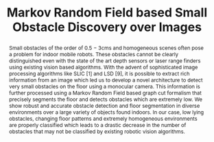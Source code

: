 ---
layout: project-page-new
title: "Markov Random Field based Small Obstacle Discovery over Images"
authors:
  - name: Suryansh Kumar∗
    sup: #
  - name: M Siva Karthik∗
    sup: #
  - name: K. Madhava Krishna
    sup: #
affiliations:
  - name: IIIT Hyderabad, India
    link: https://robotics.iiit.ac.in
    sup: #
permalink: publications/2014/Kumar_Markov-Random
abstract: "Small obstacles of the order of 0.5 − 3cms and homogeneous scenes often pose a problem for indoor mobile robots. These obstacles cannot be clearly distinguished even with the state of the art depth sensors or laser range finders using existing vision based algorithms. With the advent of
sophisticated image processing algorithms like SLIC [1] and LSD [9], it is possible to extract rich information from an image which led us to develop a novel architecture to detect very small obstacles on the floor using a monocular camera. This information is further processed using a Markov Random Field based graph cut formalism that precisely segments the floor and detects obstacles which are extremely low. We show robust and accurate obstacle detection and floor segmentation in diverse environments over a large variety of objects found indoors. In our case, low lying obstacles, changing floor patterns and extremely homogeneous environments are properly classified which leads to a drastic decrease in the number of obstacles that may not be classified by existing robotic vision algorithms."
paper: https://robotics.iiit.ac.in/uploads/Main/Publications/Suryansh_etal_ICRA_14_accepted.pdf
# iframe: https://www.youtube.com/embed/jhjskX4FQwA

---
